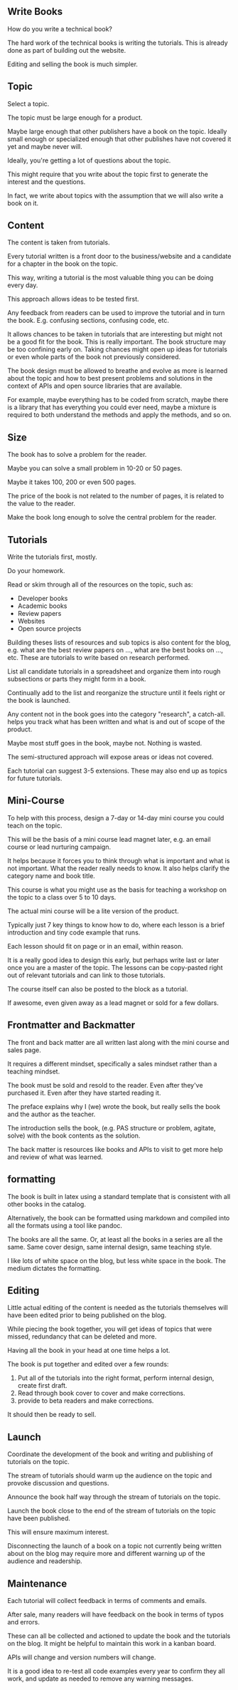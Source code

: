 ## Write Books

How do you write a technical book?

The hard work of the technical books is writing the tutorials. This is already done as part of building out the website.

Editing and selling the book is much simpler.



## Topic

Select a topic.

The topic must be large enough for a product.

Maybe large enough that other publishers have a book on the topic. Ideally small enough or specialized enough that other publishes have not covered it yet and maybe never will.

Ideally, you're getting a lot of questions about the topic.

This might require that you write about the topic first to generate the interest and the questions.

In fact, we write about topics with the assumption that we will also write a book on it.


## Content

The content is taken from tutorials.

Every tutorial written is a front door to the business/website and a candidate for a chapter in the book on the topic.

This way, writing a tutorial is the most valuable thing you can be doing every day.

This approach allows ideas to be tested first.

Any feedback from readers can be used to improve the tutorial and in turn the book. E.g. confusing sections, confusing code, etc.

It allows chances to be taken in tutorials that are interesting but might not be a good fit for the book. This is really important. The book structure may be too confining early on. Taking chances might open up ideas for tutorials or even whole parts of the book not previously considered.

The book design must be allowed to breathe and evolve as more is learned about the topic and how to best present problems and solutions in the context of APIs and open source libraries that are available.

For example, maybe everything has to be coded from scratch, maybe there is a library that has everything you could ever need, maybe a mixture is required to both understand the methods and apply the methods, and so on.


## Size

The book has to solve a problem for the reader.

Maybe you can solve a small problem in 10-20 or 50 pages.

Maybe it takes 100, 200 or even 500 pages.

The price of the book is not related to the number of pages, it is related to the value to the reader.

Make the book long enough to solve the central problem for the reader.


## Tutorials

Write the tutorials first, mostly.

Do your homework.

Read or skim through all of the resources on the topic, such as:

* Developer books
* Academic books
* Review papers
* Websites
* Open source projects

Building theses lists of resources and sub topics is also content for the blog, e.g. what are the best review papers on ..., what are the best books on ..., etc. These are tutorials to write based on research performed.

List all candidate tutorials in a spreadsheet and organize them into rough subsections or parts they might form in a book.

Continually add to the list and reorganize the structure until it feels right or the book is launched.

Any content not in the book goes into the category "research", a catch-all. helps you track what has been written and what is and out of scope of the product.

Maybe most stuff goes in the book, maybe not. Nothing is wasted.

The semi-structured approach will expose areas or ideas not covered.

Each tutorial can suggest 3-5 extensions. These may also end up as topics for future tutorials.


## Mini-Course

To help with this process, design a 7-day or 14-day mini course you could teach on the topic.

This will be the basis of a mini course lead magnet later, e.g. an email course or lead nurturing campaign.

It helps because it forces you to think through what is important and what is not important. What the reader really needs to know. It also helps clarify the category name and book title.

This course is what you might use as the basis for teaching a workshop on the topic to a class over 5 to 10 days.

The actual mini course will be a lite version of the product.

Typically just 7 key things to know how to do, where each lesson is a brief introduction and tiny code example that runs.

Each lesson should fit on page or in an email, within reason.

It is a really good idea to design this early, but perhaps write last or later once you are a master of the topic. The lessons can be copy-pasted right out of relevant tutorials and can link to those tutorials.

The course itself can also be posted to the block as a tutorial.

If awesome, even given away as a lead magnet or sold for a few dollars.


## Frontmatter and Backmatter

The front and back matter are all written last along with the mini course and sales page.

It requires a different mindset, specifically a sales mindset rather than a teaching mindset.

The book must be sold and resold to the reader. Even after they've purchased it. Even after they have started reading it.

The preface explains why I (we) wrote the book, but really sells the book and the author as the teacher.

The introduction sells the book, (e.g. PAS structure or problem, agitate, solve) with the book contents as the solution.

The back matter is resources like books and APIs to visit to get more help and review of what was learned.


## formatting

The book is built in latex using a standard template that is consistent with all other books in the catalog.

Alternatively, the book can be formatted using markdown and compiled into all the formats using a tool like pandoc.

The books are all the same. Or, at least all the books in a series are all the same. Same cover design, same internal design, same teaching style.

I like lots of white space on the blog, but less white space in the book. The medium dictates the formatting.


## Editing

Little actual editing of the content is needed as the tutorials themselves will have been edited prior to being published on the blog.

While piecing the book together, you will get ideas of topics that were missed, redundancy that can be deleted and more.

Having all the book in your head at one time helps a lot.

The book is put together and edited over a few rounds:

1. Put all of the tutorials into the right format, perform internal design, create first draft.
2. Read through book cover to cover and make corrections.
3. provide to beta readers and make corrections.

It should then be ready to sell.


## Launch

Coordinate the development of the book and writing and publishing of tutorials on the topic.

The stream of tutorials should warm up the audience on the topic and provoke discussion and questions.

Announce the book half way through the stream of tutorials on the topic.

Launch the book close to the end of the stream of tutorials on the topic have been published.

This will ensure maximum interest.

Disconnecting the launch of a book on a topic not currently being written about on the blog may require more and different warning up of the audience and readership.


## Maintenance

Each tutorial will collect feedback in terms of comments and emails.

After sale, many readers will have feedback on the book in terms of typos and errors.

These can all be collected and actioned to update the book and the tutorials on the blog. It might be helpful to maintain this work in a kanban board.

APIs will change and version numbers will change.

It is a good idea to re-test all code examples every year to confirm they all work, and update as needed to remove any warning messages.



